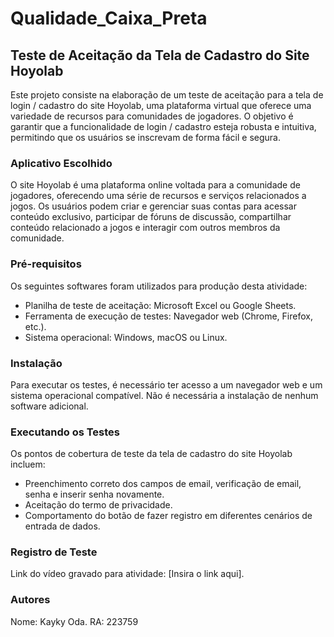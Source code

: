 # Qualidade_Caixa_Preta
## Teste de Aceitação da Tela de Cadastro do Site Hoyolab

Este projeto consiste na elaboração de um teste de aceitação para a tela de login / cadastro do site Hoyolab, uma plataforma virtual que oferece uma variedade de recursos para comunidades de jogadores. O objetivo é garantir que a funcionalidade de login / cadastro esteja robusta e intuitiva, permitindo que os usuários se inscrevam de forma fácil e segura.

### Aplicativo Escolhido

O site Hoyolab é uma plataforma online voltada para a comunidade de jogadores, oferecendo uma série de recursos e serviços relacionados a jogos. Os usuários podem criar e gerenciar suas contas para acessar conteúdo exclusivo, participar de fóruns de discussão, compartilhar conteúdo relacionado a jogos e interagir com outros membros da comunidade.

### Pré-requisitos

Os seguintes softwares foram utilizados para produção desta atividade:

- Planilha de teste de aceitação: Microsoft Excel ou Google Sheets.
- Ferramenta de execução de testes: Navegador web (Chrome, Firefox, etc.).
- Sistema operacional: Windows, macOS ou Linux.


### Instalação

Para executar os testes, é necessário ter acesso a um navegador web e um sistema operacional compatível. Não é necessária a instalação de nenhum software adicional.

### Executando os Testes

Os pontos de cobertura de teste da tela de cadastro do site Hoyolab incluem:

- Preenchimento correto dos campos de email, verificação de email, senha e inserir senha novamente.
- Aceitação do termo de privacidade.
- Comportamento do botão de fazer registro em diferentes cenários de entrada de dados.

### Registro de Teste

Link do vídeo gravado para atividade: [Insira o link aqui].

### Autores

Nome: Kayky Oda.
RA: 223759
